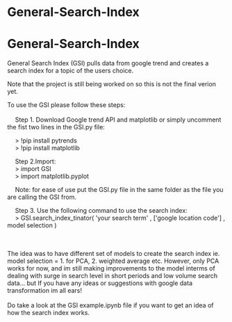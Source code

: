 # General-Search-Index

# General-Search-Index
General Search Index (GSI) pulls data from google trend and creates a search index for a topic of the users choice.

Note that the project is still being worked on so this is not the final verion yet.

To use the GSI please follow these steps: </br></br>
&emsp; Step 1. Download Google trend API and matplotlib or simply uncomment the fist two lines in the GSI.py file: </br>

&emsp; > !pip install pytrends </br>
&emsp; > !pip install matplotlib </br>

&emsp; Step 2.Import: </br>
&emsp; > import GSI </br>
&emsp; > import matplotlib.pyplot </br>

&emsp; Note: for ease of use put the GSI.py file in the same folder as the file you are calling the GSI from.

&emsp; Step 3. Use the following command to use the search index: </br>
&emsp; >  GSI.search_index_tinator( 'your search term' , ['google location code'] , model selection )


</br>
</br>
The idea was to have different set of models to create the search index ie. model selection =  1. for PCA, 2. weighted average etc. However, only PCA works for now, and im still making improvements to the model interms of dealing with surge in search level in short periods and low volume search data... but If you have any ideas or suggestions with google data transformation im all ears! 

</br>
</br>
Do take a look at the GSI example.ipynb file if you want to get an idea of how the search index works.
